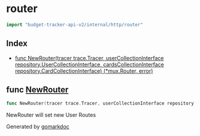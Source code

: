 <!-- Code generated by gomarkdoc. DO NOT EDIT -->

# router

```go
import "budget-tracker-api-v2/internal/http/router"
```

## Index

- [func NewRouter\(tracer trace.Tracer, userCollectionInterface repository.UserCollectionInterface, cardsCollectionInterface repository.CardCollectionInterface\) \(\*mux.Router, error\)](<#NewRouter>)


<a name="NewRouter"></a>
## func [NewRouter](<https://github.com/vsantos/budget-tracker-api-v2/blob/main/internal/http/router/routes.go#L16-L20>)

```go
func NewRouter(tracer trace.Tracer, userCollectionInterface repository.UserCollectionInterface, cardsCollectionInterface repository.CardCollectionInterface) (*mux.Router, error)
```

NewRouter will set new User Routes

Generated by [gomarkdoc](<https://github.com/princjef/gomarkdoc>)
